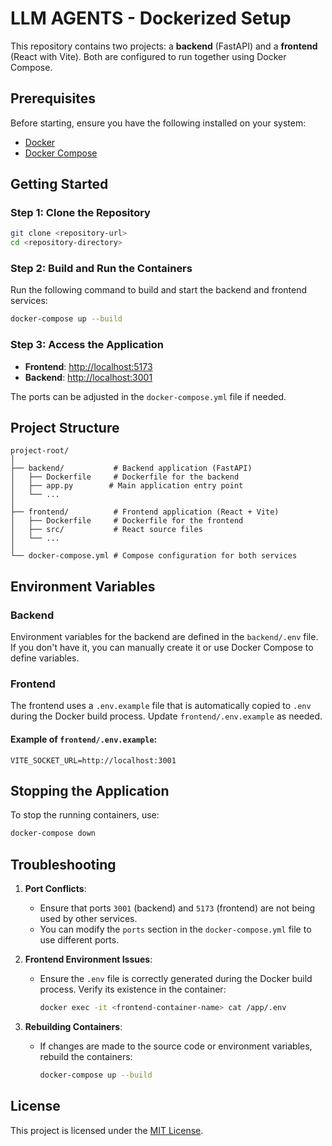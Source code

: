# LLM AGENTS - Dockerized Setup

This repository contains two projects: a **backend** (FastAPI) and a **frontend** (React with Vite). Both are configured to run together using Docker Compose.

## Prerequisites

Before starting, ensure you have the following installed on your system:

- [Docker](https://www.docker.com/get-started)
- [Docker Compose](https://docs.docker.com/compose/install/)

## Getting Started

### Step 1: Clone the Repository

```bash
git clone <repository-url>
cd <repository-directory>
```

### Step 2: Build and Run the Containers

Run the following command to build and start the backend and frontend services:

```bash
docker-compose up --build
```

### Step 3: Access the Application

- **Frontend**: [http://localhost:5173](http://localhost:5173)
- **Backend**: [http://localhost:3001](http://localhost:3001)

The ports can be adjusted in the `docker-compose.yml` file if needed.

## Project Structure

```plaintext
project-root/
│
├── backend/           # Backend application (FastAPI)
│   ├── Dockerfile     # Dockerfile for the backend
│   ├── app.py        # Main application entry point
│   └── ...
│
├── frontend/          # Frontend application (React + Vite)
│   ├── Dockerfile     # Dockerfile for the frontend
│   ├── src/           # React source files
│   └── ...
│
└── docker-compose.yml # Compose configuration for both services
```

## Environment Variables

### Backend
Environment variables for the backend are defined in the `backend/.env` file. If you don't have it, you can manually create it or use Docker Compose to define variables.

### Frontend
The frontend uses a `.env.example` file that is automatically copied to `.env` during the Docker build process. Update `frontend/.env.example` as needed.

#### Example of `frontend/.env.example`:
```env
VITE_SOCKET_URL=http://localhost:3001
```

## Stopping the Application

To stop the running containers, use:

```bash
docker-compose down
```

## Troubleshooting

1. **Port Conflicts**:
   - Ensure that ports `3001` (backend) and `5173` (frontend) are not being used by other services.
   - You can modify the `ports` section in the `docker-compose.yml` file to use different ports.

2. **Frontend Environment Issues**:
   - Ensure the `.env` file is correctly generated during the Docker build process. Verify its existence in the container:
     ```bash
     docker exec -it <frontend-container-name> cat /app/.env
     ```

3. **Rebuilding Containers**:
   - If changes are made to the source code or environment variables, rebuild the containers:
     ```bash
     docker-compose up --build
     ```

## License

This project is licensed under the [MIT License](LICENSE).

